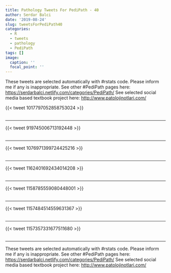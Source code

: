 ```yaml
---
title: Pathology Tweets For PediPath - 40
author: Serdar Balci
date: '2019-08-24'
slug: tweetsForPediPath40
categories:
  - R
  - tweets
  - pathology
  - PediPath
tags: []
image:
  caption: ''
  focal_point: ''
---
```



These tweets are selected automatically with #rstats code. Please inform me if any is inappropriate.
See other #PediPath pages here: https://serdarbalci.netlify.com/categories/PediPath/ 
See selected social media based textbook project here: http://www.patolojinotlari.com/

{{< tweet 1017797052858753024 >}}
<br>
<br>
<hr>
{{< tweet 919745006713192448 >}}
<br>
<br>
<hr>
{{< tweet 1076971399724425216 >}}
<br>
<br>
<hr>
{{< tweet 1162401692434014208 >}}
<br>
<br>
<hr>
{{< tweet 1158785559080448001 >}}
<br>
<br>
<hr>
{{< tweet 1157484514559631367 >}}
<br>
<br>
<hr>
{{< tweet 1157357331677511680 >}}
<br>
<br>
<hr>


These tweets are selected automatically with #rstats code. Please inform me if any is inappropriate.
See other #PediPath pages here: https://serdarbalci.netlify.com/categories/PediPath/ 
See selected social media based textbook project here: http://www.patolojinotlari.com/
